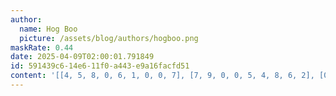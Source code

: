 ```yaml
---
author:
  name: Hog Boo
  picture: /assets/blog/authors/hogboo.png
maskRate: 0.44
date: 2025-04-09T02:00:01.791849
id: 591439c6-14e6-11f0-a443-e9a16facfd51
content: '[[4, 5, 8, 0, 6, 1, 0, 0, 7], [7, 9, 0, 0, 5, 4, 8, 6, 2], [0, 3, 0, 0, 9, 8, 5, 4, 0], [0, 0, 0, 0, 1, 0, 6, 0, 0], [0, 7, 3, 0, 4, 5, 0, 2, 0], [9, 1, 5, 6, 0, 2, 4, 8, 0], [0, 0, 7, 0, 0, 9, 3, 0, 6], [3, 0, 0, 1, 0, 7, 2, 5, 4], [0, 0, 4, 5, 3, 0, 0, 9, 0]]'
---
```

